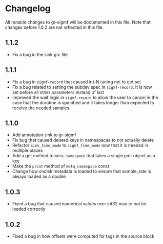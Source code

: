 # Changelog
All notable changes to gr-sigmf will be documented in this file.
Note that changes before 1.0.2 are not reflected in this file.

## 1.1.2

* Fix a bug in the sink grc file
## 1.1.1

* Fix a bug in `sigmf-record` that caused int-N tuning not to get set
* Fix a bug related to setting the subdev spec in  `sigmf-record`. It is now set before all other parameters instead of last
* Improved the wait logic in `sigmf-record` to allow the user to cancel in the case that the duration is specified and it takes longer than expected to receive the needed samples

## 1.1.0

* Add annotation sink to gr-sigmf
* Fix bug that caused deleted keys in namespaces to not actually delete
* Refactor `sink_time_mode` to `sigmf_time_mode` now that it is needed in multiple places
* Add a get method to `meta_namespace` that takes a single pmt object as a key
* Make the `print` method of `meta_namespace` const
* Change how ondisk metadata is loaded to ensure that sample_rate is always loaded as a double


## 1.0.3

* Fixed a bug that caused numerical values over int32 max to not be loaded correctly

## 1.0.2

* Fixed a bug in how offsets were computed for tags in the source block